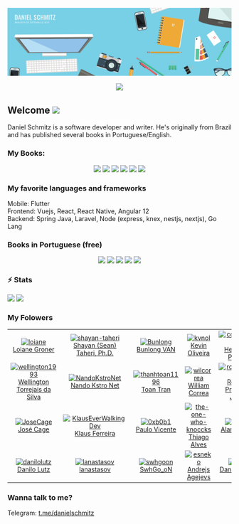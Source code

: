 ![Banner](banner.png)

<p align="center"> 
  <img src="https://profile-counter.glitch.me/danielschmitz/count.svg" />
</p>

<h2>Welcome <img src="https://media.giphy.com/media/hvRJCLFzcasrR4ia7z/giphy.gif" width="25px"></h2>

<p>Daniel Schmitz is a software developer and writer. He's originally from Brazil and has published several books in Portuguese/English.</p>

<h3>My Books:</h3>

<p align="center"> 
  <a href="https://leanpub.com/laravel-and-angularjs"><img src="https://d2sofvawe08yqg.cloudfront.net/laravel-and-angularjs/small2x?1549469404" height="150px" /></a>
   <a href="https://leanpub.com/practical-angular-2"><img src="https://d2sofvawe08yqg.cloudfront.net/practical-angular-2/small2x?1549473273" height="150px" /></a>
   <a href="https://leanpub.com/vue"><img src="https://d2sofvawe08yqg.cloudfront.net/vue/small2x?1549486644" height="150px" /></a>
   <a href="https://leanpub.com/react-beginner-guide"><img src="https://d2sofvawe08yqg.cloudfront.net/react-beginner-guide/small2x?1549470731" height="150px" /></a>
   <a href="https://leanpub.com/vue-book"><img src="https://d2sofvawe08yqg.cloudfront.net/vue-book/small2x?1549500512" height="150px" /></a>
  <a href="https://leanpub.com/book-graphql"><img src="https://d2sofvawe08yqg.cloudfront.net/book-graphql/hero?1616782896" height="150px" /></a>
</p>

<h3>My favorite languages and frameworks</h3>
<p>
Mobile: Flutter<br/>
Frontend: Vuejs, React, React Native, Angular 12 <br/>
Backend: Spring Java, Laravel, Node (express, knex, nestjs, nextjs), Go Lang
</p>

<h3>Books in Portuguese (free)</h3>

<p align="center"> 
  <a href="https://leanpub.com/livro-angularJS"><img src="https://d2sofvawe08yqg.cloudfront.net/livro-angularJS/hero?1549420607" height="150px" /></a>
   <a href="https://leanpub.com/livro-angular2"><img src="https://d2sofvawe08yqg.cloudfront.net/livro-angular2/hero?1549473260" height="150px" /></a>
   <a href="https://leanpub.com/livrovue-builddeployemportigues"><img src="https://d2sofvawe08yqg.cloudfront.net/livrovue-builddeployemportigues/hero?1549509871" height="150px" /></a>
   <a href="https://leanpub.com/react-guia-do-iniciate"><img src="https://d2sofvawe08yqg.cloudfront.net/react-guia-do-iniciate/hero?1549470710" height="150px" /></a>
   <a href="https://leanpub.com/livro-vue"><img src="https://d2sofvawe08yqg.cloudfront.net/livro-vue/hero?1549486530" height="150px" /></a>
</p>


<h3>⚡ Stats</h3>
<p>
<img height="180em" src="https://github-readme-stats.vercel.app/api?username=danielschmitz&show_icons=true&hide_border=true" />
<!-- Most Used Languages -->
<img height="180em" src="https://github-readme-stats.vercel.app/api/top-langs/?username=danielschmitz&exclude_repo=KNN-Image-Classification&show_icons=true&hide_border=true&layout=compact&langs_count=8"/>
</p>
<h3>My Folowers</h3>
<!--<h3>Seguidores</h3>-->
<!--START_SECTION:top-followers-->
<table>
  <tr>
    <td align="center">
      <a href="https://github.com/loiane">
        <img src="https://avatars2.githubusercontent.com/u/59545" width="100px;" alt="loiane"/>
      </a>
      <br />
      <a href="https://github.com/loiane">Loiane Groner</a>
    </td>
    <td align="center">
      <a href="https://github.com/shayan-taheri">
        <img src="https://avatars2.githubusercontent.com/u/29395458" width="100px;" alt="shayan-taheri"/>
      </a>
      <br />
      <a href="https://github.com/shayan-taheri">Shayan (Sean) Taheri, Ph.D.</a>
    </td>
    <td align="center">
      <a href="https://github.com/Bunlong">
        <img src="https://avatars2.githubusercontent.com/u/1308397" width="100px;" alt="Bunlong"/>
      </a>
      <br />
      <a href="https://github.com/Bunlong">Bunlong VAN</a>
    </td>
    <td align="center">
      <a href="https://github.com/kvnol">
        <img src="https://avatars2.githubusercontent.com/u/3299130" width="100px;" alt="kvnol"/>
      </a>
      <br />
      <a href="https://github.com/kvnol">Kevin Oliveira</a>
    </td>
    <td align="center">
      <a href="https://github.com/codingscode">
        <img src="https://avatars2.githubusercontent.com/u/50297646" width="100px;" alt="codingscode"/>
      </a>
      <br />
      <a href="https://github.com/codingscode">Heronnes Pereira</a>
    </td>
    <td align="center">
      <a href="https://github.com/josemalcher">
        <img src="https://avatars2.githubusercontent.com/u/914913" width="100px;" alt="josemalcher"/>
      </a>
      <br />
      <a href="https://github.com/josemalcher">José Malcher Jr.</a>
    </td>
    <td align="center">
      <a href="https://github.com/PranamBhat">
        <img src="https://avatars2.githubusercontent.com/u/32120033" width="100px;" alt="PranamBhat"/>
      </a>
      <br />
      <a href="https://github.com/PranamBhat">Pranam K</a>
    </td>
  </tr>
  <tr>
    <td align="center">
      <a href="https://github.com/wellington1993">
        <img src="https://avatars2.githubusercontent.com/u/6920053" width="100px;" alt="wellington1993"/>
      </a>
      <br />
      <a href="https://github.com/wellington1993">Wellington Torrejais da Silva</a>
    </td>
    <td align="center">
      <a href="https://github.com/NandoKstroNet">
        <img src="https://avatars2.githubusercontent.com/u/2506528" width="100px;" alt="NandoKstroNet"/>
      </a>
      <br />
      <a href="https://github.com/NandoKstroNet">Nando Kstro Net</a>
    </td>
    <td align="center">
      <a href="https://github.com/thanhtoan1196">
        <img src="https://avatars2.githubusercontent.com/u/16433547" width="100px;" alt="thanhtoan1196"/>
      </a>
      <br />
      <a href="https://github.com/thanhtoan1196">Toan Tran</a>
    </td>
    <td align="center">
      <a href="https://github.com/wilcorrea">
        <img src="https://avatars2.githubusercontent.com/u/803733" width="100px;" alt="wilcorrea"/>
      </a>
      <br />
      <a href="https://github.com/wilcorrea">William Correa</a>
    </td>
    <td align="center">
      <a href="https://github.com/rogeriopradoj">
        <img src="https://avatars2.githubusercontent.com/u/443391" width="100px;" alt="rogeriopradoj"/>
      </a>
      <br />
      <a href="https://github.com/rogeriopradoj">Rogerio Prado de Jesus</a>
    </td>
    <td align="center">
      <a href="https://github.com/smart-u">
        <img src="https://avatars2.githubusercontent.com/u/58533323" width="100px;" alt="smart-u"/>
      </a>
      <br />
      <a href="https://github.com/smart-u">Alex Xu</a>
    </td>
    <td align="center">
      <a href="https://github.com/IzaacBaptista">
        <img src="https://avatars2.githubusercontent.com/u/22525862" width="100px;" alt="IzaacBaptista"/>
      </a>
      <br />
      <a href="https://github.com/IzaacBaptista">Izaac Baptista</a>
    </td>
  </tr>
  <tr>
    <td align="center">
      <a href="https://github.com/JoseCage">
        <img src="https://avatars2.githubusercontent.com/u/4200487" width="100px;" alt="JoseCage"/>
      </a>
      <br />
      <a href="https://github.com/JoseCage">José Cage </a>
    </td>
    <td align="center">
      <a href="https://github.com/KlausEverWalkingDev">
        <img src="https://avatars2.githubusercontent.com/u/3390598" width="100px;" alt="KlausEverWalkingDev"/>
      </a>
      <br />
      <a href="https://github.com/KlausEverWalkingDev">Klaus Ferreira</a>
    </td>
    <td align="center">
      <a href="https://github.com/0xb0b1">
        <img src="https://avatars2.githubusercontent.com/u/35732793" width="100px;" alt="0xb0b1"/>
      </a>
      <br />
      <a href="https://github.com/0xb0b1">Paulo Vicente</a>
    </td>
    <td align="center">
      <a href="https://github.com/the-one-who-knoccks">
        <img src="https://avatars2.githubusercontent.com/u/54867997" width="100px;" alt="the-one-who-knoccks"/>
      </a>
      <br />
      <a href="https://github.com/the-one-who-knoccks">Thiago Alves</a>
    </td>
    <td align="center">
      <a href="https://github.com/ktquez">
        <img src="https://avatars2.githubusercontent.com/u/8084606" width="100px;" alt="ktquez"/>
      </a>
      <br />
      <a href="https://github.com/ktquez">Alan Ktquez</a>
    </td>
    <td align="center">
      <a href="https://github.com/spekulatius">
        <img src="https://avatars2.githubusercontent.com/u/8433587" width="100px;" alt="spekulatius"/>
      </a>
      <br />
      <a href="https://github.com/spekulatius">Peter Thaleikis</a>
    </td>
    <td align="center">
      <a href="https://github.com/VitorEmanuelDev">
        <img src="https://avatars2.githubusercontent.com/u/42883031" width="100px;" alt="VitorEmanuelDev"/>
      </a>
      <br />
      <a href="https://github.com/VitorEmanuelDev">Vitor Emanuel</a>
    </td>
  </tr>
  <tr>
    <td align="center">
      <a href="https://github.com/danilolutz">
        <img src="https://avatars2.githubusercontent.com/u/1561739" width="100px;" alt="danilolutz"/>
      </a>
      <br />
      <a href="https://github.com/danilolutz">Danilo Lutz</a>
    </td>
    <td align="center">
      <a href="https://github.com/lanastasov">
        <img src="https://avatars2.githubusercontent.com/u/385682" width="100px;" alt="lanastasov"/>
      </a>
      <br />
      <a href="https://github.com/lanastasov">lanastasov</a>
    </td>
    <td align="center">
      <a href="https://github.com/swhgoon">
        <img src="https://avatars2.githubusercontent.com/u/840150" width="100px;" alt="swhgoon"/>
      </a>
      <br />
      <a href="https://github.com/swhgoon">SwhGo_oN</a>
    </td>
    <td align="center">
      <a href="https://github.com/esneko">
        <img src="https://avatars2.githubusercontent.com/u/64329" width="100px;" alt="esneko"/>
      </a>
      <br />
      <a href="https://github.com/esneko">Andrejs Agejevs</a>
    </td>
    <td align="center">
      <a href="https://github.com/dsfb">
        <img src="https://avatars2.githubusercontent.com/u/2995775" width="100px;" alt="dsfb"/>
      </a>
      <br />
      <a href="https://github.com/dsfb">Daniel Bruno</a>
    </td>
    <td align="center">
      <a href="https://github.com/fhferreira">
        <img src="https://avatars2.githubusercontent.com/u/140686" width="100px;" alt="fhferreira"/>
      </a>
      <br />
      <a href="https://github.com/fhferreira">Flávio H. Ferreira</a>
    </td>
    <td align="center">
      <a href="https://github.com/limatheus">
        <img src="https://avatars2.githubusercontent.com/u/5197254" width="100px;" alt="limatheus"/>
      </a>
      <br />
      <a href="https://github.com/limatheus">Matheus Lima</a>
    </td>
  </tr>
</table>
<!--END_SECTION:top-followers-->

<h3>Wanna talk to me?</h3>

Telegram: [t.me/danielschmitz](t.me/danielschmitz)
